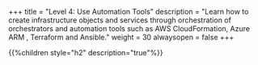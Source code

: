 +++
title = "Level 4: Use Automation Tools"
description = "Learn how to create infrastructure objects and services through orchestration of orchestrators and automation tools such as AWS CloudFormation, Azure ARM , Terraform and Ansible."
weight = 30
alwaysopen = false
+++

{{%children style="h2" description="true"%}}
